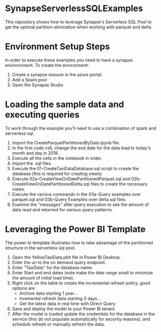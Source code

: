 # SynapseServerlessSQLExamples
This repository shows how to leverage Synapse's Serverless SQL Pool to get the optimal partition elimination when working with parquet and delta.

# Environment Setup Steps

In order to execute these examples you need to have a synapse envioronment.  To create the environment:
1. Create a synapse resoure in the azure portal.
1. Add a Spark pool
1. Open the Synapse Studio

# Loading the sample data and executing queries

To work through the example you'll need to use a combination of spark and serverless sql.
1. Import the CreateParquetPartitionedByDate.ipynb file.
1. In the first code cell, change the end date for the data load to today's month and day in 2018.
1. Execute all the cells in the notebook in order.
1. Import the .sql files.
1. Execute the 01-CreateTaxiDataDatabase.sql script to create the database (this is required for creating views)
1. Execute 02a-CreateViewOnDatePartitionedParquet.sql and 02b-CreateViewOnDatePartitionedDelta.sql files to create the necessary views.
1. Execute the various commands in the 03a-Query examples over parquet.sql and 03b-Query Examples over delta.sql files.
1. Examine the "messages" after query execution to see the amount of data read and returned for various query patterns.

# Leveraging the Power BI Template

The power bi template illustrates how to take advantage of the partitioned structure in the serverless sql pool.
1. Open the YellowTaxiData.pbit file in Power BI Desktop.
1. Enter the uri to the on demand query endpoint.
1. Enter "TaxiData" for the database name.
1. Enter Start and end dates (note make the date range small to minimize the amount of initial load time).
1. Right click on the table to create the incremental refresh policy, good options are
    - Archive data starting 1 year...
    - Inremental refresh data starting 3 days...
    - Get the latest data in real time with Direct Query
1. Save and deploy the model to your Power BI tenant.
1. After the model is loaded update the credentials for the database in the service (this do not populate automatically for security reasons), and schedule refresh or manually refresh the data.